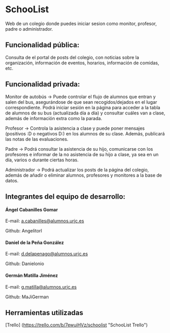 ﻿# SchooList
Web de un colegio donde puedes iniciar sesion como monitor, profesor, padre o administrador.

## Funcionalidad pública:
Consulta de el portal de posts del colegio, con noticias sobre la organización, información de eventos, horarios, información de comidas, etc.

## Funcionalidad privada:
Monitor de autobús -> Puede controlar el flujo de alumnos que entran y salen del bus, asegurándose de que sean recogidos/dejados en el lugar correspondiente. Podrá iniciar sesión en la página para acceder a la tabla de alumnos de su bus (actualizada día a día) y consultar cuáles van a clase, además de información extra como la parada.

Profesor -> Controla la asistencia a clase y puede poner mensajes (positivos :D o negativos D:) en los alumnos de su clase. Además, publicará las notas de las evaluaciones.

Padre -> Podrá consultar la asistencia de su hijo, comunicarse con los profesores e informar de la no asistencia de su hijo a clase, ya sea en un día, varios o durante ciertas horas.

Administrador -> Podrá actualizar los posts de la página del colegio, además de añadir o eliminar alumnos, profesores y monitores a la base de datos.

## Integrantes del equipo de desarrollo: 

#### Ángel Cabanilles Gomar
E-mail:  a.cabanilles@alumnos.urjc.es

Github: Angelitorl

#### Daniel de la Peña González
E-mail: d.delapenago@alumnos.urjc.es

Github: Danielonio

#### Germán Matilla Jiménez
E-mail: g.matilla@alumnos.urjc.es

Github: MaJiGerman


##  Herramientas utilizadas

[Trello] (https://trello.com/b/7ewuiHVz/schoolist "SchooList Trello")

